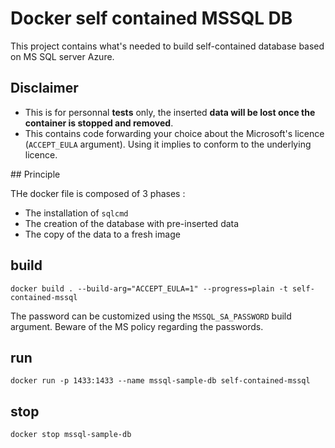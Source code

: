 # Docker self contained MSSQL DB

This project contains what's needed to build self-contained database based on MS SQL server Azure.

## Disclaimer
- This is for personnal **tests** only, the inserted **data will be lost once the container is stopped and removed**.
- This contains code forwarding your choice about the Microsoft's licence (`ACCEPT_EULA` argument). Using it implies to conform to the underlying licence.

## Principle

THe docker file is composed of 3 phases :
 - The installation of `sqlcmd`
 - The creation of the database with pre-inserted data
 - The copy of the data to a fresh image

## build

```shell
docker build . --build-arg="ACCEPT_EULA=1" --progress=plain -t self-contained-mssql
```

The password can be customized using the `MSSQL_SA_PASSWORD` build argument. Beware of the MS policy regarding the passwords.

## run

```shell
docker run -p 1433:1433 --name mssql-sample-db self-contained-mssql
```

## stop

```shell
docker stop mssql-sample-db
```
